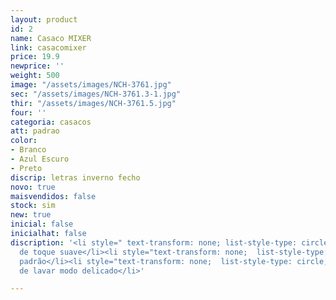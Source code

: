 ```yaml
---
layout: product
id: 2
name: Casaco MIXER
link: casacomixer
price: 19.9
newprice: ''
weight: 500
image: "/assets/images/NCH-3761.jpg"
sec: "/assets/images/NCH-3761.3-1.jpg"
thir: "/assets/images/NCH-3761.5.jpg"
four: ''
categoria: casacos
att: padrao
color:
- Branco
- Azul Escuro
- Preto
discrip: letras inverno fecho
novo: true
maisvendidos: false
stock: sim
new: true
inicial: false
inicialhat: false
discription: '<li style=" text-transform: none; list-style-type: circle; ">Tecido
  de toque suave</li><li style="text-transform: none;  list-style-type: circle; ">Casaco
  padrão</li><li style="text-transform: none;  list-style-type: circle; ">Máquina
  de lavar modo delicado</li>'

---
```

